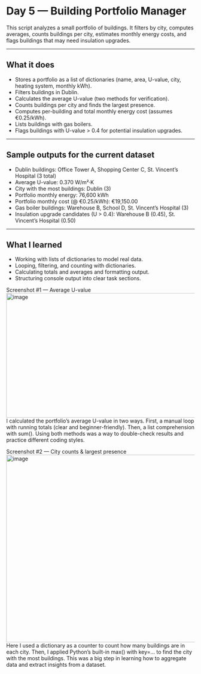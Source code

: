 # Day 5 — Building Portfolio Manager

This script analyzes a small portfolio of buildings. It filters by city, computes averages, counts buildings per city, estimates monthly energy costs, and flags buildings that may need insulation upgrades.

---

## What it does
- Stores a portfolio as a list of dictionaries (name, area, U-value, city, heating system, monthly kWh).
- Filters buildings in Dublin.
- Calculates the average U-value (two methods for verification).
- Counts buildings per city and finds the largest presence.
- Computes per-building and total monthly energy cost (assumes €0.25/kWh).
- Lists buildings with gas boilers.
- Flags buildings with U-value > 0.4 for potential insulation upgrades.

---

## Sample outputs for the current dataset
- Dublin buildings: Office Tower A, Shopping Center C, St. Vincent’s Hospital (3 total)
- Average U-value: 0.370 W/m²·K
- City with the most buildings: Dublin (3)
- Portfolio monthly energy: 76,600 kWh
- Portfolio monthly cost (@ €0.25/kWh): €19,150.00
- Gas boiler buildings: Warehouse B, School D, St. Vincent’s Hospital (3)
- Insulation upgrade candidates (U > 0.4): Warehouse B (0.45), St. Vincent’s Hospital (0.50)

---

## What I learned
- Working with lists of dictionaries to model real data.
- Looping, filtering, and counting with dictionaries.
- Calculating totals and averages and formatting output.
- Structuring console output into clear task sections.

Screenshot #1 — Average U-value
<img width="851" height="332" alt="image" src="https://github.com/user-attachments/assets/1b087214-1d94-48aa-a1bc-7ee6396026ae" />
I calculated the portfolio’s average U-value in two ways. First, a manual loop with running totals (clear and beginner-friendly). Then, a list comprehension with sum(). Using both methods was a way to double-check results and practice different coding styles.

Screenshot #2 — City counts & largest presence
<img width="851" height="500" alt="image" src="https://github.com/user-attachments/assets/e8a032f0-4c13-426a-b7e2-a03270ef9d5d" />
Here I used a dictionary as a counter to count how many buildings are in each city. Then, I applied Python’s built-in max() with key=... to find the city with the most buildings. This was a big step in learning how to aggregate data and extract insights from a dataset.
